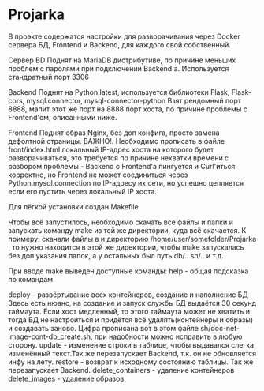 # Projarka
В проэкте содержатся настройки для разворачивания через Docker сервера БД, Frontend и Backend, для каждого свой собственный.

Сервер BD
Поднят на MariaDB дистрибутиве, по причине меньших проблем с паролями при подключении Backend'a.
Используется стандратный порт 3306

Backend
Поднят на Python:latest, используется библиотеки Flask, Flask-cors, mysql.connector, mysql-connector-python
Взят рендомный порт 8888, мапит этот же порт на 8888 порт хоста, по причине проблемы с Frontend'ом, описанными ниже.

Frontend
Поднят образ Nginx, без доп конфига, просто замена дефолтной страницы.
ВАЖНО!. Необходимо прописать в файле front/index.html локальный IP-адрес хоста на которого будет разворачиваться, это требуется по причине нехватки времени с разбором проблемы -  Backend с Frontend'a  пингуется и Curl'иться корректно, но Frontend не может соединиться через Python.mysql.connection по IP-адресу их сети, но успешно цепляется если его пустить через локальный IP хоста.

Для лёгкой установки создан Makefile

Чтобы  всё запустилось, необходимо скачать все файлы и папки и запускать команду make из той же директории, куда всё скачается.
К примеру: скачали файлы в и директорию /home/user/somefolder/Projarka , то нужно находится в этой же директории, чтобы make запускалась без доп указания папок, а у остальных был путь db/.. sh/.. и т.д.

При вводе make выведен доступные команды: 
help - общая подсказка по командам

deploy - развёртывание всех контейнеров, создание и наполнение БД 
Здесь есть нюанс, на создание и запуск службы БД выдаётся 30 секунд таймаута. Если хост медленный, то этого таймаута может не хватить и тогда БД не настроиться и придётся всё удалять(контейнеры и образы) и создавать заново. Цифра прописана вот в этом файле sh/doc-net-image-cont-db_create.sh, при надобности можно исправить в любую сторону.
update - изменение строки в таблице, чтобы выдавался слегка изменённый текст.Так же перезапускает Backend, т.к. он не обновляется инфу на лету.
restore - возврат к исходному состоянию таблицы. Так же перезапускает Backend.
delete_containers - удаление контейнеров
delete_images - удаление образов
